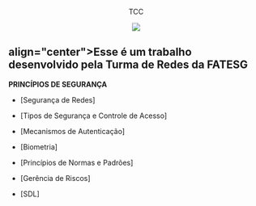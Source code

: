 <p align="center">
   TCC
</p>
<p align="center">
<img src="https://ead.fieg.com.br/pluginfile.php/1/theme_moove/logo/1676653367/logoSesiSenai%20%281%29.png">
</p>
<h2>align="center">Esse é um trabalho desenvolvido pela Turma de Redes da FATESG</h2>

__PRINCÍPIOS DE SEGURANÇA__

- [Segurança de Redes] 

- [Tipos de Segurança e Controle de Acesso] 

- [Mecanismos de Autenticação] 

- [Biometria] 

- [Princípios de Normas e Padrões] 

- [Gerência de Riscos] 

- [SDL]
